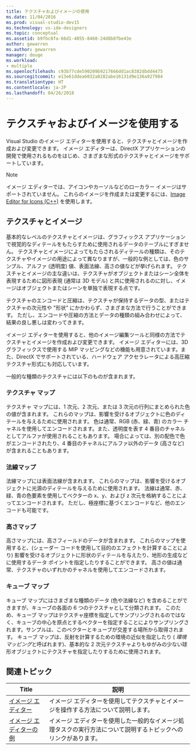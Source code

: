 ```yaml
---
title: テクスチャおよびイメージの使用
ms.date: 11/04/2016
ms.prod: visual-studio-dev15
ms.technology: vs-ide-designers
ms.topic: conceptual
ms.assetid: b9fbc8fa-66d1-4055-8460-24d8b8fbe43e
author: gewarren
ms.author: gewarren
manager: douge
ms.workload:
- multiple
ms.openlocfilehash: c93b77cde590209b9217666dd1ac8382dbdd4475
ms.sourcegitcommit: e13e61ddea6032a8282abe16131d9e136a927984
ms.translationtype: HT
ms.contentlocale: ja-JP
ms.lasthandoff: 04/26/2018
---
```

# <a name="work-with-textures-and-images"></a>テクスチャおよびイメージを使用する

Visual Studio のイメージ エディターを使用すると、テクスチャとイメージを作成および変更できます。 イメージ エディターは、DirectX アプリケーションの開発で使用されるものをはじめ、さまざまな形式のテクスチャとイメージをサポートしています。

> [!NOTE]
> イメージ エディターでは、アイコンやカーソルなどのローカラー イメージはサポートされていません。 これらのイメージを作成または変更するには、[Image Editor for Icons (C++)](/cpp/windows/image-editor-for-icons) を使用します。

## <a name="textures-and-images"></a>テクスチャとイメージ

基本的なレベルのテクスチャとイメージは、グラフィックス アプリケーションで視覚的なディテールをもたらすために使用されるデータのテーブルにすぎません。 テクスチャとイメージによってもたらされるディテールの種類は、そのテクスチャやイメージの用途によって異なりますが、一般的な例としては、色のサンプル、アルファ (透明度) 値、表面法線、高さの値などが挙げられます。 テクスチャとイメージの主な違いは、テクスチャがオブジェクトまたはシーン全体を表現するために図形表現 (通常は 3D モデル) と共に使用されるのに対し、イメージはオブジェクトまたはシーンを単独で表現する点です。

テクスチャのエンコードと圧縮は、テクスチャが保持するデータの型、またはテクスチャの次元性や "形状" にかかわらず、さまざまな方法で行うことができます。 ただし、エンコードや圧縮の方法とデータの種類の組み合わせによって、結果の良し悪しは変わってきます。

イメージ エディターを使用すると、他のイメージ編集ツールと同様の方法でテクスチャとイメージを作成および変更できます。 イメージ エディターには、3D グラフィックスで使用する MIP マッピングなどの機能も用意されています。また、DirectX でサポートされている、ハードウェア アクセラレータによる高圧縮テクスチャ形式にも対応しています。

一般的な種類のテクスチャには以下のものが含まれます。

### <a name="texture-maps"></a>テクスチャ マップ

テクスチャ マップには、1 次元、2 次元、または 3 次元の行列にまとめられた色の値が含まれます。 これらのマップは、影響を受けるオブジェクトに色のディテールを与えるために使用されます。 色は通常、RGB (赤、緑、青) のカラー チャネルを使用してエンコードされます。また、透明度を表す 4 番目のチャネルとしてアルファが使用されることもあります。 場合によっては、別の配色で色がエンコードされたり、4 番目のチャネルにアルファ以外のデータ (高さなど) が含まれることもあります。

### <a name="normal-maps"></a>法線マップ

法線マップには表面法線が含まれます。 これらのマップは、影響を受けるオブジェクトに光源のディテールを与えるために使用されます。 法線は通常、赤、緑、青の色要素を使用してベクターの x、y、および z 次元を格納することによってエンコードされます。 ただし、極座標に基づくエンコードなど、他のエンコードも可能です。

### <a name="height-maps"></a>高さマップ

高さマップには、高さフィールドのデータが含まれます。 これらのマップを使用すると、(シェーダー コードを使用して目的のエフェクトを計算することにより) 影響を受けるオブジェクトに形状のディテールを与えたり、地形の生成などに使用するデータ ポイントを指定したりすることができます。 高さの値は通常、テクスチャのいずれかのチャネルを使用してエンコードされます。

### <a name="cube-maps"></a>キューブ マップ

キューブ マップにはさまざまな種類のデータ (色や法線など) を含めることができますが、キューブの各面の 6 つのテクスチャとして分類されます。 このため、キューブ マップはテクスチャ座標を指定してサンプリングされるのではなく、キューブの中心を原点とするベクターを指定することによりサンプリングされます。サンプルは、このベクターとキューブが交差する場所から取得されます。 キューブ マップは、反射を計算するための環境の近似を指定したり ( *環境マッピング*と呼ばれます)、基本的な 2 次元テクスチャよりもゆがみの少ない球形オブジェクトにテクスチャを指定したりするために使用されます。

## <a name="related-topics"></a>関連トピック

|Title|説明|
|-----------|-----------------|
|[イメージ エディター](../designers/image-editor.md)|イメージ エディターを使用してテクスチャとイメージを操作する方法について説明します。|
|[イメージ エディターの例](../designers/image-editor-examples.md)|イメージ エディターを使用した一般的なイメージ処理タスクの実行方法について説明するトピックへのリンクがあります。|